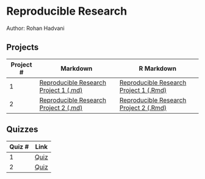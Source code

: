 # Reproducible Research
Author: Rohan Hadvani <br />

## Projects 
Project # | Markdown | R Markdown
--- | --- | ---
1 |  [Reproducible Research Project 1 (.md)](https://github.com/rohan27hadvani/datasciencecoursera/blob/master/5.%20Reproducible%20Research/project1/%F0%9D%99%BF%F0%9D%99%B0%F0%9D%9F%B7_%F0%9D%9A%9D%F0%9D%9A%8E%F0%9D%9A%96%F0%9D%9A%99%F0%9D%9A%95%F0%9D%9A%8A%F0%9D%9A%9D%F0%9D%9A%8E.md) | [Reproducible Research Project 1 (.Rmd)](https://github.com/rohan27hadvani/datasciencecoursera/blob/master/5.%20Reproducible%20Research/project1/%F0%9D%99%BF%F0%9D%99%B0%F0%9D%9F%B7_%F0%9D%9A%9D%F0%9D%9A%8E%F0%9D%9A%96%F0%9D%9A%99%F0%9D%9A%95%F0%9D%9A%8A%F0%9D%9A%9D%F0%9D%9A%8E.Rmd)
2 |  [Reproducible Research Project 2 (.md)](https://github.com/rohan27hadvani/datasciencecoursera/blob/master/5.%20Reproducible%20Research/project2/ReproducibleResearchProject2.md)  | [Reproducible Research Project 2 (.Rmd)](https://github.com/rohan27hadvani/datasciencecoursera/blob/master/5.%20Reproducible%20Research/project2/ReproducibleResearchProject2.rmd)

## Quizzes
Quiz # | Link 
--- | --- 
1 | [Quiz](https://github.com/rohan27hadvani/datasciencecoursera/blob/master/5_Reproducible_Research/quizzes/quiz1.md)
2 | [Quiz](https://github.com/rohan27hadvani/datasciencecoursera/blob/master/5_Reproducible_Research/quizzes/quiz2.md)
